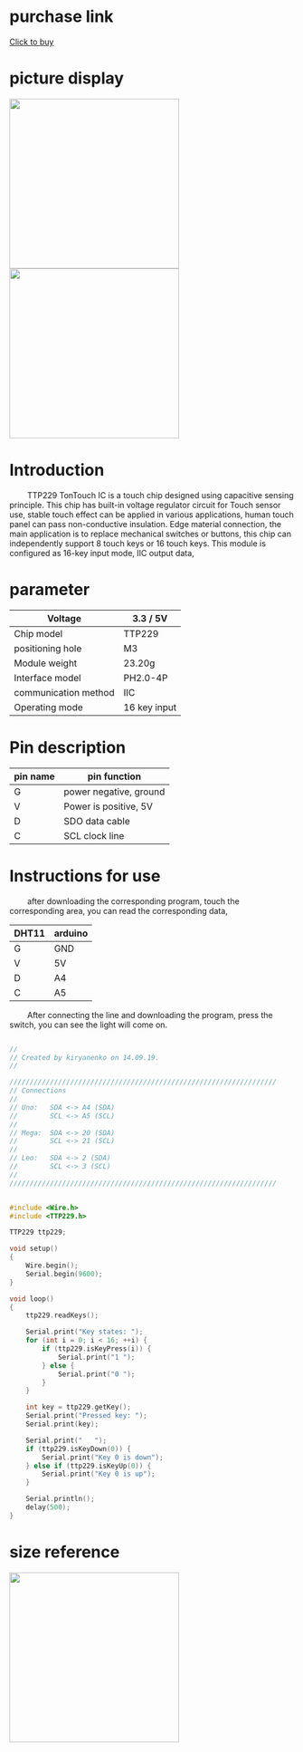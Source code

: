 # purchase link

[Click to buy]()

# picture display

<img src="https://raw.githubusercontent.com/YouXinElectronic/Around-the-Arduino/main/
MatrixTouchButton
/image/top.jpg " width="300"><img src="https://raw.githubusercontent.com/YouXinElectronic/Around-the-Arduino/main/
MatrixTouchButton
/image/bottom.jpg" width="300">

# Introduction
&nbsp;&nbsp;&nbsp;&nbsp;&nbsp;&nbsp;&nbsp;
TTP229 TonTouch IC is a touch chip designed using capacitive sensing principle. This chip has built-in voltage regulator circuit for
Touch sensor use, stable touch effect can be applied in various applications, human touch panel can pass non-conductive insulation.
Edge material connection, the main application is to replace mechanical switches or buttons, this chip can independently support 8 touch keys or 16 touch keys.
This module is configured as 16-key input mode, IIC output data,
# parameter
| Voltage | 3.3 / 5V |
|--|--|
| Chip model | TTP229 |
| positioning hole | M3 |
| Module weight | 23.20g |
| Interface model | PH2.0-4P |
| communication method | IIC |
| Operating mode | 16 key input |

# Pin description

| pin name | pin function |
|--|--|
| G | power negative, ground |
| V | Power is positive, 5V |
| D | SDO data cable |
| C | SCL clock line |

# Instructions for use
&nbsp;&nbsp;&nbsp;&nbsp;&nbsp;&nbsp;&nbsp;
after downloading the corresponding program, touch the corresponding area, you can read the corresponding data,

| DHT11 | arduino |
|--|--|
| G | GND |
| V | 5V |
| D | A4 |
| C | A5 |

&nbsp;&nbsp;&nbsp;&nbsp;&nbsp;&nbsp;&nbsp;
After connecting the line and downloading the program, press the switch, you can see the light will come on.

```cpp

//
// Created by kiryanenko on 14.09.19.
//

//////////////////////////////////////////////////////////////////
// Connections
//
// Uno:   SDA <-> A4 (SDA)
//        SCL <-> A5 (SCL)
//
// Mega:  SDA <-> 20 (SDA)
//        SCL <-> 21 (SCL)
//
// Leo:   SDA <-> 2 (SDA)
//        SCL <-> 3 (SCL)
//
//////////////////////////////////////////////////////////////////


#include <Wire.h>
#include <TTP229.h>

TTP229 ttp229;

void setup()
{
    Wire.begin();
    Serial.begin(9600);
}

void loop()
{
    ttp229.readKeys();

    Serial.print("Key states: ");
    for (int i = 0; i < 16; ++i) {
        if (ttp229.isKeyPress(i)) {
            Serial.print("1 ");
        } else {
            Serial.print("0 ");
        }
    }

    int key = ttp229.getKey();
    Serial.print("Pressed key: ");
    Serial.print(key);

    Serial.print("   ");
    if (ttp229.isKeyDown(0)) {
        Serial.print("Key 0 is down");
    } else if (ttp229.isKeyUp(0)) {
        Serial.print("Key 0 is up");
    }

    Serial.println();
    delay(500);
}


```

# size reference

<img src="https://raw.githubusercontent.com/YouXinElectronic/Around-the-Arduino/main/
MatrixTouchButton
/image/Dimensions.jpg" width="300">

